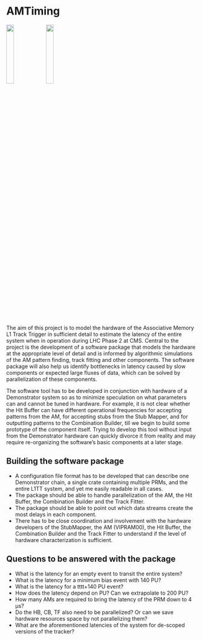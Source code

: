 # AMTiming

<img width="20%" src="http://home.fnal.gov/~souvik/Work/AMTiming/plots_PARALLEL2AM_Neutrino_PU140_tt27_sf1_nz4_pt3_ml5_20150511/c_tf2.png"/>
<img width="20%" src="http://home.fnal.gov/~souvik/Work/AMTiming/plots_PARALLEL2AM_Neutrino_PU140_tt27_sf1_nz4_pt3_ml5_20150511/c_BlockDiagram_0.999.png"/>

The aim of this project is to model the hardware of the Associative Memory L1 Track Trigger in sufficient detail to estimate the latency of the entire system when in operation during LHC Phase 2 at CMS. Central to the project is the development of a software package that models the hardware at the appropriate level of detail and is informed by algorithmic simulations of the AM pattern finding, track fitting and other components. The software package will also help us identify bottlenecks in latency caused by slow components or expected large fluxes of data, which can be solved by parallelization of these components.

The software tool has to be developed in conjunction with hardware of a Demonstrator system so as to minimize speculation on what parameters can and cannot be tuned in hardware. For example, it is not clear whether the Hit Buffer can have different operational frequencies for accepting patterns from the AM, for accepting stubs from the Stub Mapper, and for outputting patterns to the Combination Builder, till we begin to build some prototype of the component itself. Trying to develop this tool without input from the Demonstrator hardware can quickly divorce it from reality and may require re-organizing the software’s basic components at a later stage.

## Building the software package

* A configuration file format has to be developed that can describe one Demonstrator chain, a single crate containing multiple PRMs, and the entire L1TT system, and yet me easily readable in all cases.
* The package should be able to handle parallelization of the AM, the Hit Buffer, the Combination Builder and the Track Fitter.
* The package should be able to point out which data streams create the most delays in each component.
* There has to be close coordination and involvement with the hardware developers of the StubMapper, the AM (VIPRAM00), the Hit Buffer, the Combination Builder and the Track Fitter to understand if the level of hardware characterization is sufficient.

## Questions to be answered with the package

* What is the latency for an empty event to transit the entire system?
* What is the latency for a minimum bias event with 140 PU? 
* What is the latency for a tttt+140 PU event?
* How does the latency depend on PU? Can we extrapolate to 200 PU?
* How many AMs are required to bring the latency of the PRM down to 4 μs?
* Do the HB, CB, TF also need to be parallelized? Or can we save hardware resources space by not parallelizing them?
* What are the aforementioned latencies of the system for de-scoped versions of the tracker?
